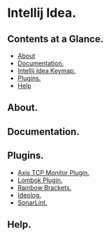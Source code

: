 # Intellij Idea.





## Contents at a Glance.
* [About](#about)
* [Documentation.](#documentation)
* [Intellij Idea Keymap.](intellij-idea-keymap.md)
* [Plugins.](#plugins)
* [Help](#help)





## About.





## Documentation.





## Plugins.
* [Axis TCP Monitor Plugin.]()
* [Lombok Plugin.]()
* [Rainbow Brackets.]()
* [Ideolog.]()
* [SonarLint.]()





## Help.
